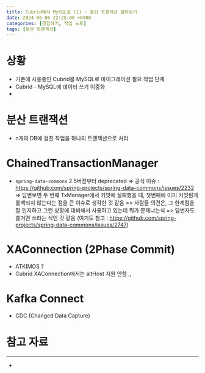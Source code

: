 ```yaml
---
title: Cubrid에서 MySQL로 (1) - 분산 트랜잭션 알아보기
date: 2024-06-06 22:25:00 +0900
categories: [경험하기, 작업 노트]
tags: [분산 트랜잭션]
---
```


# 상황
- 기존에 사용중인 Cubrid를 MySQL로 마이그레이션 필요
작업 단계
- Cubrid - MySQL에 데이터 쓰기 이중화
-

# 분산 트랜잭션
- n개의 DB에 걸친 작업을 하나의 트랜잭션으로 처리

# ChainedTransactionManager
- `spring-data-commons` 2.5버전부터 deprecated
=> 공식 이슈 : https://github.com/spring-projects/spring-data-commons/issues/2232
=> 답변보면 두 번째 TxManager에서 커밋에 실패했을 때, 첫번째에 이미 커밋된게 롤백되지 않는다는 점을 큰 이슈로 생각한 것 같음
=> 사람들 의견은, 그 한계점을 잘 인지하고 그런 상황에 대비해서 사용하고 있는데 뭐가 문제냐는식
=> 답변자도 쓸거면 쓰라는 식인 것 같음 (여기도 참고 : https://github.com/spring-projects/spring-data-commons/issues/2747)


# XAConnection (2Phase Commit)
- ATKIMOS ?
- Cubrid XAConnection에서는 altHost 지원 안함 ,,

# Kafka Connect
- CDC (Changed Data Capture)



# 참고 자료
---
-
